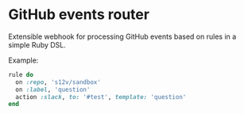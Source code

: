 # GitHub events router

Extensible webhook for processing GitHub events based on rules in a simple Ruby DSL.

Example:
```ruby
rule do
  on :repo, 's12v/sandbox'
  on :label, 'question'
  action :slack, to: '#test', template: 'question'
end
```
